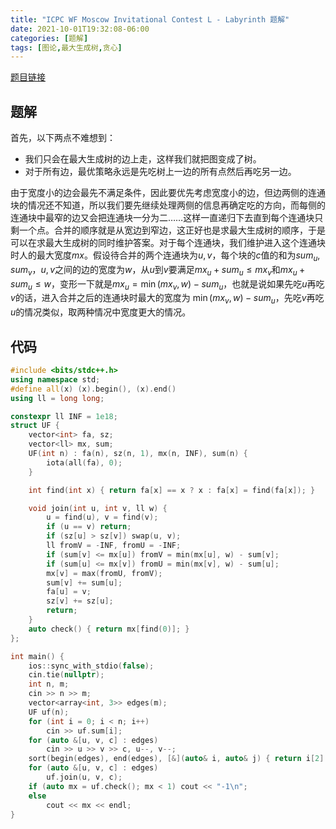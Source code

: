 ```yaml
---
title: "ICPC WF Moscow Invitational Contest L - Labyrinth 题解"
date: 2021-10-01T19:32:08-06:00
categories: [题解]
tags: [图论,最大生成树,贪心]
---
```


<!--more-->

[题目链接](https://codeforces.com/contest/1578/problem/L)

## 题解

首先，以下两点不难想到：
- 我们只会在最大生成树的边上走，这样我们就把图变成了树。
- 对于所有边，最优策略永远是先吃树上一边的所有点然后再吃另一边。


由于宽度小的边会最先不满足条件，因此要优先考虑宽度小的边，但边两侧的连通块的情况还不知道，所以我们要先继续处理两侧的信息再确定吃的方向，而每侧的连通块中最窄的边又会把连通块一分为二……这样一直递归下去直到每个连通块只剩一个点。合并的顺序就是从宽边到窄边，这正好也是求最大生成树的顺序，于是可以在求最大生成树的同时维护答案。对于每个连通块，我们维护进入这个连通块时人的最大宽度$mx$。假设待合并的两个连通块为$u,v$，每个块的$c$值的和为$sum_u, sum_v$，$u,v$之间的边的宽度为$w$，从$u$到$v$要满足$mx_u+sum_u\le mx_v$和$mx_u+sum_u\le w$，变形一下就是$mx_u=\min(mx_v, w)-sum_u$，也就是说如果先吃$u$再吃 $v$的话，进入合并之后的连通块时最大的宽度为 $\min(mx_v, w)-sum_u$，先吃$v$再吃$u$的情况类似，取两种情况中宽度更大的情况。

## 代码

```cpp
#include <bits/stdc++.h>
using namespace std;
#define all(x) (x).begin(), (x).end()
using ll = long long;

constexpr ll INF = 1e18;
struct UF {
    vector<int> fa, sz;
    vector<ll> mx, sum;
    UF(int n) : fa(n), sz(n, 1), mx(n, INF), sum(n) {
        iota(all(fa), 0);
    }

    int find(int x) { return fa[x] == x ? x : fa[x] = find(fa[x]); }

    void join(int u, int v, ll w) {
        u = find(u), v = find(v);
        if (u == v) return;
        if (sz[u] > sz[v]) swap(u, v);
        ll fromV = -INF, fromU = -INF;
        if (sum[v] <= mx[u]) fromV = min(mx[u], w) - sum[v];
        if (sum[u] <= mx[v]) fromU = min(mx[v], w) - sum[u];
        mx[v] = max(fromU, fromV);
        sum[v] += sum[u];
        fa[u] = v;
        sz[v] += sz[u];
        return;
    }
    auto check() { return mx[find(0)]; }
};

int main() {
    ios::sync_with_stdio(false);
    cin.tie(nullptr);
    int n, m;
    cin >> n >> m;
    vector<array<int, 3>> edges(m);
    UF uf(n);
    for (int i = 0; i < n; i++)
        cin >> uf.sum[i];
    for (auto &[u, v, c] : edges)
        cin >> u >> v >> c, u--, v--;
    sort(begin(edges), end(edges), [&](auto& i, auto& j) { return i[2] > j[2]; });
    for (auto &[u, v, c] : edges)
        uf.join(u, v, c);
    if (auto mx = uf.check(); mx < 1) cout << "-1\n";
    else
        cout << mx << endl;
}
```
